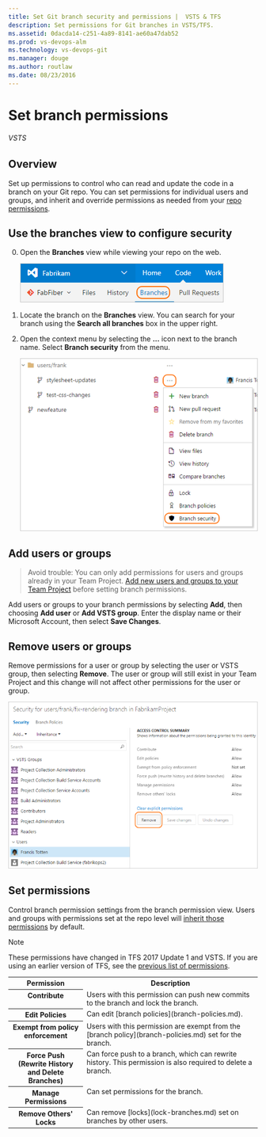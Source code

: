 ```yaml
---
title: Set Git branch security and permissions |  VSTS & TFS
description: Set permissions for Git branches in VSTS/TFS.
ms.assetid: 0dacda14-c251-4a89-8141-ae60a47dab52
ms.prod: vs-devops-alm
ms.technology: vs-devops-git 
ms.manager: douge
ms.author: routlaw
ms.date: 08/23/2016
---
```


# Set branch permissions

###### VSTS 

## Overview

Set up permissions to control who can read and update the code in a branch on your Git repo.
You can set permissions for individual users and groups, and inherit and override permissions as needed from your [repo permissions](../security/set-git-tfvc-repository-permissions.md#git-repository).

## Use the branches view to configure security

0. Open the **Branches** view while viewing your repo on the web.

   ![Access the branches view on the web](_img/branches/branches_nav.png)

0. Locate the branch on the **Branches** view. You can search for your branch using the **Search all branches** box in the upper right.

0. Open the context menu by selecting the **...** icon next to the branch name. Select **Branch security** from the menu. 

   ![Open the branch permissions page from the branches context menu](_img/branches/branches_context_menu_permissions.png)

## Add users or groups

> Avoid trouble:  You can only add permissions for users and groups already in your Team Project. [Add new users and groups to your Team Project](../security/add-users-team-project.md) before setting branch permissions. 

Add users or groups to your branch permissions by selecting **Add**, then choosing **Add user** or **Add VSTS group**. 
Enter the display name or their Microsoft Account, then select **Save Changes**.

## Remove users or groups

Remove permissions for a user or group by selecting the user or VSTS group, then selecting **Remove**. 
The user or group will still exist in your Team Project and this change will not affect other permissions for the user or group.    

![Remove branch permissions for a user in VSTS or TFS](_img/branches/remove_permissions.png)
 
## Set permissions 

Control branch permission settings from the branch permission view. Users and groups with permissions set at the repo level will
[inherit those permissions](../security/about-permissions.md#inheritance) by default. 

> [!NOTE] 
> These permissions have changed in TFS 2017 Update 1 and VSTS.
> If you are using an earlier version of TFS, see the [previous list of permissions](branch-permissions-before-2017.md).

<table valign="top" width="100%">
<tbody valign="top">
	<tr>
		<th width="30%">Permission</th>
		<th width="70%">Description</th>
	</tr>
	<tr>
		<th id="git-contribute-permission">Contribute</th>
		<td>
			Users with this permission can push new commits to the branch and lock the branch.
		</td>
	</tr>
	<tr>
		<th id="git-edit-policies-permission">Edit Policies</th>
		<td>
			Can edit [branch policies](branch-policies.md).
		</td>
	</tr>
	<tr>
		<th id="git-exempt-from-policy-enforcement-permission">Exempt from policy enforcement</th>
		<td>
			Users with this permission are exempt from the [branch policy](branch-policies.md) set for the branch.
		</td>
	</tr>
	<tr>
		<th id="git-force-push-permission">Force Push (Rewrite History and Delete Branches)</th>
		<td>
			Can force push to a branch, which can rewrite history.
			This permission is also required to delete a branch.
		</td>
	</tr>
	<tr>
		<th id="git-manage-permissions-permission">Manage Permissions</th>
		<td>
			Can set permissions for the branch.
		</td>
	</tr>
	<tr>
		<th id="git-remove-others-locks-permission">Remove Others' Locks</th>
		<td>
			Can remove [locks](lock-branches.md) set on branches by other users.
		</td>
	</tr>
</tbody>
</table>
 